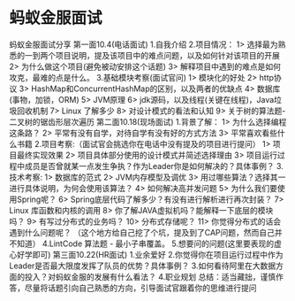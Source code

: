 # 蚂蚁金服面试
蚂蚁金服面试分享
第一面10.4(电话面试)
1.自我介绍
2.项目情况：
 1> 选择最为熟悉的一到两个项目说明，提及该项目中的难点问题，以及如何针对该项目的开展
 2> 为什么做这个项目(避免被动安排这个话题)
 3> 解释项目中遇到的难点是如何攻克，最难的点是什么。
3.基础模块考察(面试官问)
 1> 模块化的好处
 2> http协议
 3> HashMap和ConcurrentHashMap的区别，以及两者的优缺点
 4> 数据库(事物，加锁，ORM)
 5> JVM原理
 6> jdk源码，以及线程(关键在线程)，Java垃圾回收机制
 7> Linux 了解多少
 8> 对设计模式的看法和认知
 9> 关于树的算法题-二叉树的锯齿形层次遍历
第二面10.18(现场面试)
1.背景了解：
 1> 为什么选择编程这条路？
 2> 平常有没有自学，对待自学有没有好的方式方法
 3> 平常喜欢看些什么书籍
2.项目考察:（面试官会挑选你在电话中没有提及的项目进行提问）
 1> 项目最终实现效果
 2> 项目具体部分使用的设计模式并简述选择理由
 3> 项目运行过程中成员是否曾就某一点发生争执？作为Leader你是如何解决的？具体事例？
3.技术考察:
 1> 数据库的范式
 2> JVM内存模型及调优
 3> 用过哪些算法？选择其一进行具体说明，为何会使用该算法？
 4> 如何解决高并发问题
 5> 为什么我们要使用Spring呢？
 6> Spring底层代码了解多少？有没有进行解析进行再次封装？
 7> Linux 库函数和内核的调用
 8> 你了解JAVA虚拟机吗？能解释一下底层的模块吗？
 9> 有写过分布式的业务吗？
 10> 分布式存储呢？
 11> 你觉得分布式的话会遇到什么问题呢？ （这个地方给自己挖了个坑，提及到了CAP问题，然而自己并不知道）
4.LintCode 算法题 - 最小子串覆盖。
5.想要问的问题(这里要表现的虚心好学即可)
第三面10.22(HR面试)
1.业余爱好
2.你觉得你在项目运行过程中作为Leader是否最大限度发挥了队员的优势？具体事例？
3.如何看待阿里在大数据方面的投入？对蚂蚁金服的发展有什么看法？
4.职业规划
总结：适当藏拙，谨慎作答，尽量将话题引向自己熟悉的方向，引导面试官跟着你的思维进行提问
